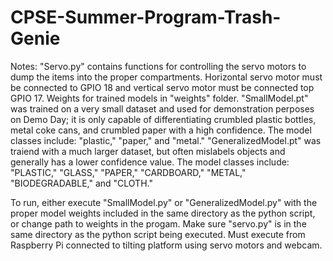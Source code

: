 # CPSE-Summer-Program-Trash-Genie

Notes: "Servo.py" contains functions for controlling the servo motors to dump the items into the proper compartments. Horizontal servo motor must be connected to GPIO 18 and vertical servo motor must be connected top GPIO 17. Weights for trained models in "weights" folder. "SmallModel.pt" was trained on a very small dataset and used for demonstration perposes on Demo Day; it is only capable of differentiating crumbled plastic bottles, metal coke cans, and crumbled paper with a high confidence. The model classes include: "plastic," "paper," and "metal." "GeneralizedModel.pt" was traiend with a much larger dataset, but often mislabels objects and generally has a lower confidence value. The model classes include: "PLASTIC," "GLASS," "PAPER," "CARDBOARD," "METAL," "BIODEGRADABLE," and "CLOTH."

To run, either execute "SmallModel.py" or "GeneralizedModel.py" with the proper model weights included in the same directory as the python script, or change path to weights in the progam.  Make sure "servo.py" is in the same directory as the python script being executed. Must execute from Raspberry Pi connected to tilting platform using servo motors and webcam.
